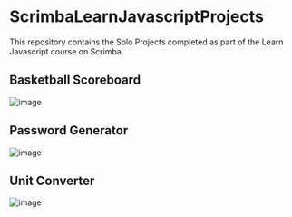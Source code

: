 # ScrimbaLearnJavascriptProjects
This repository contains the Solo Projects completed as part of the Learn Javascript course on Scrimba.

## Basketball Scoreboard
![image](https://github.com/user-attachments/assets/950a46cd-b4d6-4112-99cd-add33f8a5c70)

## Password Generator
![image](https://github.com/user-attachments/assets/117c0db6-b357-4d93-97a5-081f8df20146)

## Unit Converter
![image](https://github.com/user-attachments/assets/ca1eee9f-9547-4c21-80a1-b4ac121f2d77)
